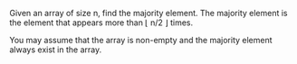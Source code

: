 Given an array of size n, find the majority element. The majority element is the element 
that appears more than ⌊ n/2 ⌋ times.

You may assume that the array is non-empty and the majority element always exist in the array.